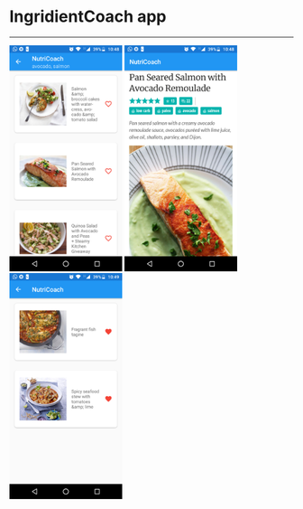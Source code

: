 
# IngridientCoach app
---
<img src="art/s1.png" width="200"/> <img src="art/s2.png" width="200"/> <img src="art/s3.png" width="200"/>



